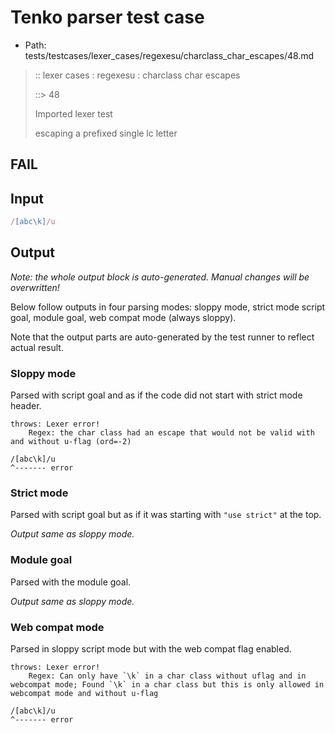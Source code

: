 # Tenko parser test case

- Path: tests/testcases/lexer_cases/regexesu/charclass_char_escapes/48.md

> :: lexer cases : regexesu : charclass char escapes
>
> ::> 48
>
> Imported lexer test
>
> escaping a prefixed single lc letter

## FAIL

## Input

`````js
/[abc\k]/u
`````

## Output

_Note: the whole output block is auto-generated. Manual changes will be overwritten!_

Below follow outputs in four parsing modes: sloppy mode, strict mode script goal, module goal, web compat mode (always sloppy).

Note that the output parts are auto-generated by the test runner to reflect actual result.

### Sloppy mode

Parsed with script goal and as if the code did not start with strict mode header.

`````
throws: Lexer error!
    Regex: the char class had an escape that would not be valid with and without u-flag (ord=-2)

/[abc\k]/u
^------- error
`````

### Strict mode

Parsed with script goal but as if it was starting with `"use strict"` at the top.

_Output same as sloppy mode._

### Module goal

Parsed with the module goal.

_Output same as sloppy mode._

### Web compat mode

Parsed in sloppy script mode but with the web compat flag enabled.

`````
throws: Lexer error!
    Regex: Can only have `\k` in a char class without uflag and in webcompat mode; Found `\k` in a char class but this is only allowed in webcompat mode and without u-flag

/[abc\k]/u
^------- error
`````

